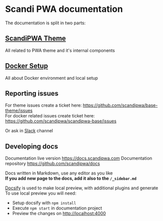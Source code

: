 # Scandi PWA documentation

The documentation is split in two parts:

## [ScandiPWA Theme](/theme)
All related to PWA theme and it's internal components
## [Docker Setup](/docker)
All about Docker environment and local setup

## Reporting issues

For theme issues create a ticket here: <https://github.com/scandipwa/base-theme/issues>  
For docker related issues create ticket here: <https://github.com/scandipwa/scandipwa-base/issues>  

Or ask in [Slack](https://scandipwa.com/#subscribe-slack) channel

## Developing docs

Documentation live version <https://docs.scandipwa.com>
Documentation repository <https://github.com/scandipwa/docs>

Docs written in Markdown, use any editor as you like  
**If you add new page to the docs, add it also to the `/_sidebar.md`**

[Docsify](https://docsify.js.org/#/?id=docsify) is used to make local preview, with additional plugins and generate  
To use local preview you will need:

*   Setup docsify with `npm install`
*   Execute `npm start` in documentation project
*   Preview the changes on [http://localhost:4000](http://localhost:4000)
